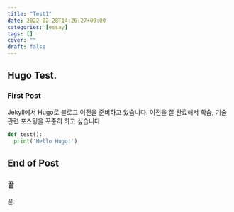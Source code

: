 ```yaml
---
title: "Test1"
date: 2022-02-28T14:26:27+09:00
categories: [essay]
tags: []
cover: ""
draft: false
---
```



## Hugo Test.

### First Post
Jekyll에서 Hugo로 블로그 이전을 준비하고 있습니다.
이전을 잘 완료해서 학습, 기술 관련 포스팅을 꾸준히 하고 싶습니다.

```python
def test():
  print('Hello Hugo!')
```

## End of Post
### 끝

끝.
